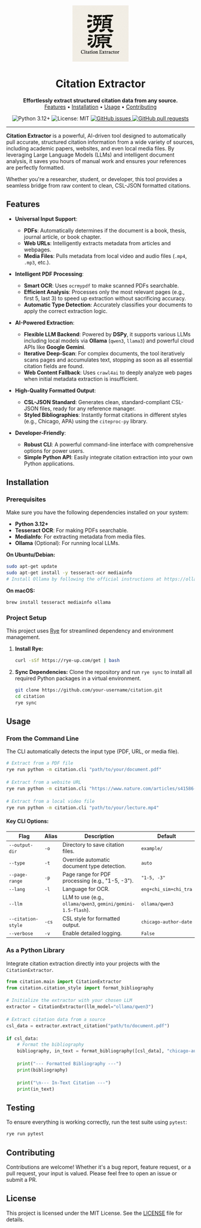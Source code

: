<p align="center">
  <img src="./Citation-Extractor-logo.PNG" alt="Citation Extractor Logo" width="150">
</p>

<h1 align="center">Citation Extractor</h1>

<p align="center">
  <strong>Effortlessly extract structured citation data from any source.</strong>
  <br>
  <a href="#features">Features</a> •
  <a href="#installation">Installation</a> •
  <a href="#usage">Usage</a> •
  <a href="#contributing">Contributing</a>
</p>

<p align="center">
  <img src="https://img.shields.io/badge/python-3.12+-blue.svg" alt="Python 3.12+">
  <img src="https://img.shields.io/badge/license-MIT-green.svg" alt="License: MIT">
  <a href="https://github.com/your-username/citation/issues">
    <img src="https://img.shields.io/github/issues/your-username/citation" alt="GitHub issues">
  </a>
  <a href="https://github.com/your-username/citation/pulls">
    <img src="https://img.shields.io/github/issues-pr/your-username/citation" alt="GitHub pull requests">
  </a>
</p>

---

**Citation Extractor** is a powerful, AI-driven tool designed to automatically pull accurate, structured citation information from a wide variety of sources, including academic papers, websites, and even local media files. By leveraging Large Language Models (LLMs) and intelligent document analysis, it saves you hours of manual work and ensures your references are perfectly formatted.

Whether you're a researcher, student, or developer, this tool provides a seamless bridge from raw content to clean, CSL-JSON formatted citations.

## Features

- **Universal Input Support**:
  - **PDFs**: Automatically determines if the document is a book, thesis, journal article, or book chapter.
  - **Web URLs**: Intelligently extracts metadata from articles and webpages.
  - **Media Files**: Pulls metadata from local video and audio files (`.mp4`, `.mp3`, etc.).

- **Intelligent PDF Processing**:
  - **Smart OCR**: Uses `ocrmypdf` to make scanned PDFs searchable.
  - **Efficient Analysis**: Processes only the most relevant pages (e.g., first 5, last 3) to speed up extraction without sacrificing accuracy.
  - **Automatic Type Detection**: Accurately classifies your documents to apply the correct extraction logic.

- **AI-Powered Extraction**:
  - **Flexible LLM Backend**: Powered by **DSPy**, it supports various LLMs including local models via **Ollama** (`qwen3`, `llama3`) and powerful cloud APIs like **Google Gemini**.
  - **Iterative Deep-Scan**: For complex documents, the tool iteratively scans pages and accumulates text, stopping as soon as all essential citation fields are found.
  - **Web Content Fallback**: Uses `crawl4ai` to deeply analyze web pages when initial metadata extraction is insufficient.

- **High-Quality Formatted Output**:
  - **CSL-JSON Standard**: Generates clean, standard-compliant CSL-JSON files, ready for any reference manager.
  - **Styled Bibliographies**: Instantly format citations in different styles (e.g., Chicago, APA) using the `citeproc-py` library.

- **Developer-Friendly**:
  - **Robust CLI**: A powerful command-line interface with comprehensive options for power users.
  - **Simple Python API**: Easily integrate citation extraction into your own Python applications.

## Installation

### Prerequisites

Make sure you have the following dependencies installed on your system:

- **Python 3.12+**
- **Tesseract OCR**: For making PDFs searchable.
- **MediaInfo**: For extracting metadata from media files.
- **Ollama** (Optional): For running local LLMs.

**On Ubuntu/Debian:**
```bash
sudo apt-get update
sudo apt-get install -y tesseract-ocr mediainfo
# Install Ollama by following the official instructions at https://ollama.ai/
```

**On macOS:**
```bash
brew install tesseract mediainfo ollama
```

### Project Setup

This project uses [Rye](https://rye-up.com/) for streamlined dependency and environment management.

1.  **Install Rye:**
    ```bash
    curl -sSf https://rye-up.com/get | bash
    ```

2.  **Sync Dependencies:**
    Clone the repository and run `rye sync` to install all required Python packages in a virtual environment.
    ```bash
    git clone https://github.com/your-username/citation.git
    cd citation
    rye sync
    ```

## Usage

### From the Command Line

The CLI automatically detects the input type (PDF, URL, or media file).

```bash
# Extract from a PDF file
rye run python -m citation.cli "path/to/your/document.pdf"

# Extract from a website URL
rye run python -m citation.cli "https://www.nature.com/articles/s41586-023-06627-7"

# Extract from a local video file
rye run python -m citation.cli "path/to/your/lecture.mp4"
```

#### Key CLI Options:

| Flag                 | Alias | Description                                                 | Default                            |
| -------------------- | ----- | ----------------------------------------------------------- | ---------------------------------- |
| `--output-dir`       | `-o`  | Directory to save citation files.                           | `example/`                         |
| `--type`             | `-t`  | Override automatic document type detection.                 | `auto`                             |
| `--page-range`       | `-p`  | Page range for PDF processing (e.g., "1-5, -3").            | `"1-5, -3"`                        |
| `--lang`             | `-l`  | Language for OCR.                                           | `eng+chi_sim+chi_tra`              |
| `--llm`              |       | LLM to use (e.g., `ollama/qwen3`, `gemini/gemini-1.5-flash`). | `ollama/qwen3`                     |
| `--citation-style`   | `-cs` | CSL style for formatted output.                             | `chicago-author-date`              |
| `--verbose`          | `-v`  | Enable detailed logging.                                    | `False`                            |

### As a Python Library

Integrate citation extraction directly into your projects with the `CitationExtractor`.

```python
from citation.main import CitationExtractor
from citation.citation_style import format_bibliography

# Initialize the extractor with your chosen LLM
extractor = CitationExtractor(llm_model="ollama/qwen3")

# Extract citation data from a source
csl_data = extractor.extract_citation("path/to/document.pdf")

if csl_data:
    # Format the bibliography
    bibliography, in_text = format_bibliography([csl_data], "chicago-author-date")
    
    print("--- Formatted Bibliography ---")
    print(bibliography)
    
    print("\n--- In-Text Citation ---")
    print(in_text)
```

## Testing

To ensure everything is working correctly, run the test suite using `pytest`:

```bash
rye run pytest
```

## Contributing

Contributions are welcome! Whether it's a bug report, feature request, or a pull request, your input is valued. Please feel free to open an issue or submit a PR.

## License

This project is licensed under the MIT License. See the [LICENSE](LICENSE) file for details.
